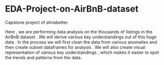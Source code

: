 # EDA-Project-on-AirBnB-dataset
Capstone project of almabetter

Here , we are performing data analysis on the thousands of listings in the AirBnB dataset . We will derive various key understandings out of this huge data . 
In the process we will first clean the data from various anomalies and then create subset dataframes for analysis . We will also create visual representation of various key understandings , which makes it easier to spot the trends and patterns from the data.  
